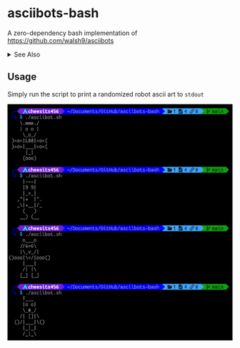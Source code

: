 # asciibots-bash

A zero-dependency bash implementation of https://github.com/walsh9/asciibots

<details>
  <summary>See Also</summary>

- https://github.com/walsh9/asciibots - Original project, written in JavaScript
- https://github.com/mattes/go-asciibot - Golang implementation of original project
- https://github.com/xyproto/botsay - `cowsay` clone using generated robots instead of a cow
- https://github.com/mdwhatcott/botsay - another `cowsay` clone with robots

</details>

## Usage

Simply run the script to print a randomized robot ascii art to `stdout`

![Example](https://raw.githubusercontent.com/cheesits456/asciibots-bash/readme-images/example.png)
